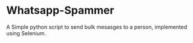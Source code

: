 # Whatsapp-Spammer
A Simple python script to send bulk mesasges to a person, implemented using Selenium.
